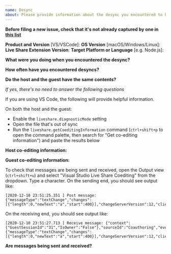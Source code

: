 ```yaml
---
name: Desync
about: Please provide information about the desync you encountered to help us resolve the problem
---
```


**Before filing a new issue, check that it's not already captured by one in [this list](https://github.com/MicrosoftDocs/live-share/issues/4260)**

**Product and Version** [VS/VSCode]:
**OS Version** [macOS/Windows/Linux]:
**Live Share Extension Version**:
**Target Platform or Language** [e.g. Node.js]:

**What were you doing when you encountered the desync?**

**How often have you encountered desyncs?**

**Do the host and the guest have the same contents?**

*If yes, there's no need to answer the following questions*

If you are using VS Code, the following will provide helpful information.

On both the host and the guest:
- Enable the `liveshare.diagnosticMode` setting
- Open the file that's out of sync
- Run the `liveshare.getCoeditingInformation` command (`ctrl+shift+p` to open the command palette, then search for "Get co-editing information") and paste the results below

**Host co-editing information:**

**Guest co-editing information:**

To check that messages are being sent and received, open the Output view (`ctrl+shift+u`) and select "Visual Studio Live Share Coediting" from the dropdown. Type a character. On the sending end, you should see output like:
```
[2020-12-10 23:51:25.351 ] Post message: {"messageType":"textChange","changes":[{"length":0,"newText":"a","start":400}],"changeServerVersion":12,"clientId":24,"fileName":"/src/foo.txt","time":1607644285349,"sendId":16}
```
On the receiving end, you should see output like:
```
[2020-12-10 23:51:27.713 ] Receive message: {"context":{"GuestSessionId":"31","IsOwner":"False"},"sourceId":"Coauthoring","eventId":45,"jsonContent":"{"messageType":"textChange","changes":[{"length":0,"newText":"a","start":400}],"changeServerVersion":12,"clientId":24,"fileName":"/src/foo.txt","time":1607644427514,"sendId":25}","time":1607644427713}
```
**Are messages being sent and received?**
